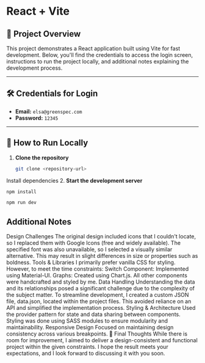 # React + Vite

## 🚀 Project Overview

This project demonstrates a React application built using Vite for fast development. Below, you'll find the credentials to access the login screen, instructions to run the project locally, and additional notes explaining the development process.

---

## 🛠️ Credentials for Login

- **Email:** `elsa@greenspec.com`  
- **Password:** `12345`  

---

## 🔧 How to Run Locally

1. **Clone the repository**  
   ```bash
   git clone <repository-url>
Install dependencies
2. **Start the development server**  

 ```bash
npm install
```

```bash
npm run dev
```


## Additional Notes
Design Challenges
The original design included icons that I couldn't locate, so I replaced them with Google Icons (free and widely available).
The specified font was also unavailable, so I selected a visually similar alternative. This may result in slight differences in size or properties such as boldness.
Tools & Libraries
I primarily prefer vanilla CSS for styling. However, to meet the time constraints:
Switch Component: Implemented using Material-UI.
Graphs: Created using Chart.js.
All other components were handcrafted and styled by me.
Data Handling
Understanding the data and its relationships posed a significant challenge due to the complexity of the subject matter.
To streamline development, I created a custom JSON file, data.json, located within the project files. This avoided reliance on an API and simplified the implementation process.
Styling & Architecture
Used the provider pattern for state and data sharing between components.
Styling was done using SASS modules to ensure modularity and maintainability.
Responsive Design
Focused on maintaining design consistency across various breakpoints.
📝 Final Thoughts
While there is room for improvement, I aimed to deliver a design-consistent and functional project within the given constraints. I hope the result meets your expectations, and I look forward to discussing it with you soon.

